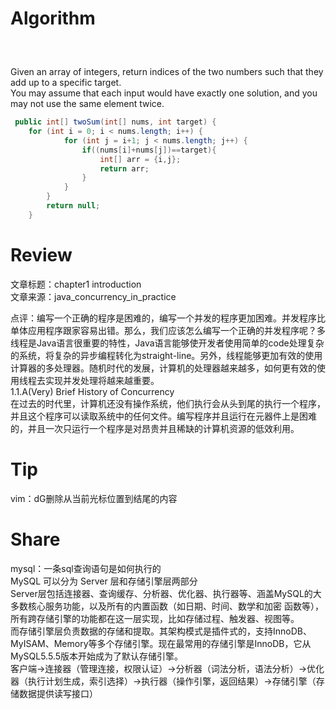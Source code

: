 # Algorithm
#####  <br>
Given an array of integers, return indices of the two numbers such that they add up to a specific target.<br>
You may assume that each input would have exactly one solution, and you may not use the same element twice.<br>

```java
 public int[] twoSum(int[] nums, int target) {
    for (int i = 0; i < nums.length; i++) {
			for (int j = i+1; j < nums.length; j++) {
				if((nums[i]+nums[j])==target){
					int[] arr = {i,j};
					return arr;
				}
			}
		}
		return null;
    }
```

# Review

文章标题：chapter1 introduction<br>
文章来源：java_concurrency_in_practice<br>

点评：编写一个正确的程序是困难的，编写一个并发的程序更加困难。并发程序比单体应用程序跟家容易出错。那么，我们应该怎么编写一个正确的并发程序呢？多线程是Java语言很重要的特性，Java语言能够使开发者使用简单的code处理复杂的系统，将复杂的异步编程转化为straight-line。另外，线程能够更加有效的使用计算器的多处理器。随机时代的发展，计算机的处理器越来越多，如何更有效的使用线程去实现并发处理将越来越重要。<br>
1.1.A(Very) Brief History of Concurrency<br>
在过去的时代里，计算机还没有操作系统，他们执行会从头到尾的执行一个程序，并且这个程序可以读取系统中的任何文件。编写程序并且运行在元器件上是困难的，并且一次只运行一个程序是对昂贵并且稀缺的计算机资源的低效利用。<br>

# Tip
vim：dG删除从当前光标位置到结尾的内容
# Share
mysql：一条sql查询语句是如何执行的<br>
MySQL 可以分为 Server 层和存储引擎层两部分<br>
Server层包括连接器、查询缓存、分析器、优化器、执行器等、涵盖MySQL的大多数核心服务功能，以及所有的内置函数（如日期、时间、数学和加密 函数等），所有跨存储引擎的功能都在这一层实现，比如存储过程、触发器、视图等。<br>
而存储引擎层负责数据的存储和提取。其架构模式是插件式的，支持InnoDB、MyISAM、Memory等多个存储引擎。现在最常用的存储引擎是InnoDB，它从MySQL5.5.5版本开始成为了默认存储引擎。<br>
客户端->连接器（管理连接，权限认证）->分析器（词法分析，语法分析）->优化器（执行计划生成，索引选择）->执行器（操作引擎，返回结果）->存储引擎（存储数据提供读写接口）
